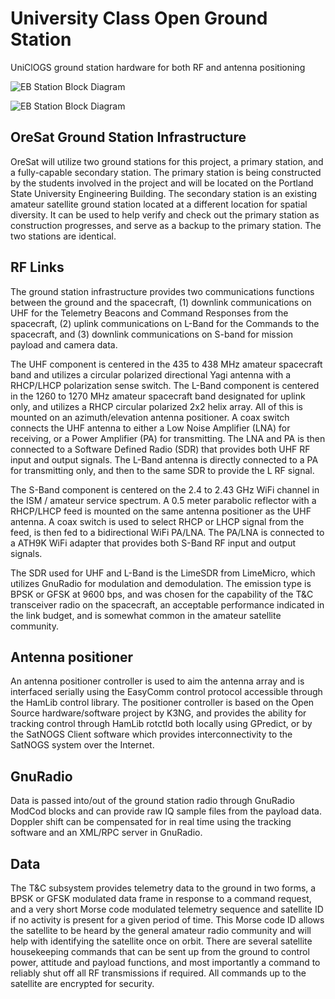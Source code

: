 # University Class Open Ground Station
UniClOGS ground station hardware for both RF and antenna positioning

![EB Station Block Diagram](https://github.com/oresat/oresat-ground-station/blob/master/doc/GS_3_7.png)

![EB Station Block Diagram](https://github.com/oresat/oresat-ground-station/blob/master/doc/FO-29_Pass_Screenshot_from_2019-04-28_17-00-28.png)


## OreSat Ground Station Infrastructure

OreSat will utilize two ground stations for this project, a primary station, and a fully-capable secondary station. The primary station is being constructed by the students involved in the project and will be located on the Portland State University Engineering Building. The secondary station is an existing amateur satellite ground station located at a different location for spatial diversity. It can be used to help verify and check out the primary station as construction progresses, and serve as a backup to the primary station. The two stations are identical.

## RF Links

The ground station infrastructure provides two communications functions between the ground and the spacecraft, (1) downlink communications on UHF for the Telemetry Beacons and Command Responses from the spacecraft, (2) uplink communications on L-Band for the Commands to the spacecraft, and (3) downlink communications on S-band for mission payload and camera data.

The UHF component is centered in the 435 to 438 MHz amateur spacecraft band and utilizes a circular polarized directional Yagi antenna with a RHCP/LHCP polarization sense switch. The L-Band component is centered in the 1260 to 1270 MHz amateur spacecraft band designated for uplink only, and utilizes a RHCP circular polarized 2x2 helix array. All of this is mounted on an azimuth/elevation antenna positioner. A coax switch connects the UHF antenna to either a Low Noise Amplifier (LNA) for receiving, or a Power Amplifier (PA) for transmitting. The LNA and PA is then connected to a Software Defined Radio (SDR) that provides both UHF RF input and output signals. The L-Band antenna is directly connected to a PA for transmitting only, and then to the same SDR to provide the L RF signal.

The S-Band component is centered on the 2.4 to 2.43 GHz WiFi channel in the ISM / amateur service spectrum. A 0.5 meter parabolic reflector with a RHCP/LHCP feed is mounted on the same antenna positioner as the UHF antenna. A coax switch is used to select RHCP or LHCP signal from the feed, is then fed to a bidirectional WiFi PA/LNA. The PA/LNA is connected to a ATH9K WiFi adapter that provides both S-Band RF input and output signals.

The SDR used for UHF and L-Band is the LimeSDR from LimeMicro, which utilizes GnuRadio for modulation and demodulation. The emission type is BPSK or GFSK at 9600 bps, and was chosen for the capability of the T&C transceiver radio on the spacecraft, an acceptable performance indicated in the link budget, and is somewhat common in the amateur satellite community.

## Antenna positioner

An antenna positioner controller is used to aim the antenna array and is interfaced serially using the EasyComm control protocol accessible through the HamLib control library. The positioner controller is based on the Open Source hardware/software project by K3NG, and provides the ability for tracking control through HamLib rotctld both locally using GPredict, or by the SatNOGS Client software which provides interconnectivity to the SatNOGS system over the Internet.

## GnuRadio 

Data is passed into/out of the ground station radio through GnuRadio ModCod blocks and can provide raw IQ sample files from the payload data. Doppler shift can be compensated for in real time using the tracking software and an XML/RPC server in GnuRadio.

## Data

The T&C subsystem provides telemetry data to the ground in two forms, a BPSK or GFSK modulated data frame in response to a command request, and a very short Morse code modulated telemetry sequence and satellite ID if no activity is present for a given period of time. This Morse code ID allows the satellite to be heard by the general amateur radio community and will help with identifying the satellite once on orbit. There are several satellite housekeeping commands that can be sent up from the ground to control power, attitude and payload functions, and most importantly a command to reliably shut off all RF transmissions if required. All commands up to the satellite are encrypted for security.


